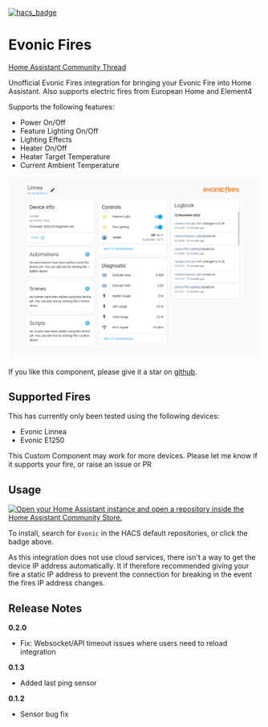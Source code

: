[![hacs_badge](https://img.shields.io/badge/HACS-Custom-41BDF5.svg?style=for-the-badge)](https://github.com/hacs/integration)

# Evonic Fires

[Home Assistant Community Thread](https://community.home-assistant.io/t/evonic-fires-custom-integration/457118)

Unofficial Evonic Fires integration for bringing your Evonic Fire into Home Assistant.  Also supports electric fires from European Home and Element4

Supports the following features:

- Power On/Off
- Feature Lighting On/Off
- Lighting Effects
- Heater On/Off
- Heater Target Temperature
- Current Ambient Temperature

![Overview](docs/images/img_1.png)

If you like this component, please give it a star on [github](https://github.com/greghesp/ha-evonic).

##  Supported Fires

This has currently only been tested using the following devices:

- Evonic Linnea
- Evonic E1250

This Custom Component may work for more devices. Please let me know if it supports your fire, or raise an issue or PR

## Usage

[![Open your Home Assistant instance and open a repository inside the Home Assistant Community Store.](https://my.home-assistant.io/badges/hacs_repository.svg)](https://my.home-assistant.io/redirect/hacs_repository/?owner=greghesp&repository=ha-evonic&category=Integration)

To install, search for `Evonic` in the HACS default repositories, or click the badge above.

As this integration does not use cloud services, there isn't a way to get the device IP address automatically. 
It if therefore recommended giving your fire a static IP address to prevent the connection for breaking in the event the fires IP address changes.

## Release Notes
**0.2.0**
- Fix:  Websocket/API timeout issues where users need to reload integration


**0.1.3**
- Added last ping sensor

**0.1.2**
- Sensor bug fix
